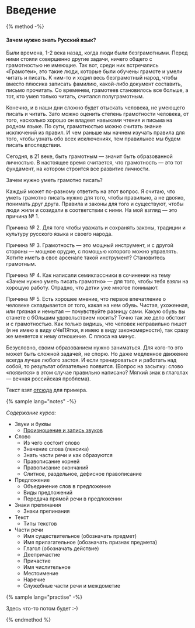 # Введение

{% method -%}

#### Зачем нужно знать Русский язык?

Были времена, 1-2 века назад,  когда люди были безграмотными. Перед ними стояли совершенно другие задачи, ничего общего с грамотностью не имеющие. Так вот, среди них встречались «Грамотеи», это такие люди, которые были обучены грамоте и умели читать и писать. К ним-то и ходил весь безграмотный народ, чтобы вместо плюсика записать фамилию, какой-либо документ составить, письмо прочитать. Со временем, грамотеев становилось все больше, а тот, кто умел только читать, считался полуграмотным.

Конечно, и в наши дни сложно будет отыскать человека, не умеющего писать и читать. Зато можно оценить степень грамотности человека, от того, насколько хорошо он владеет навыками чтения и письма на родном языке. По сути, грамотностью можно считать знание исключений из правил. И чем раньше мы начнем изучать правила для того, чтобы узнать обо всех исключениях, тем правильнее мы будем писать впоследствии.

Сегодня, в 21 веке, быть грамотным  — значит быть образованной личностью. В настоящее время считается, что грамотность — это тот фундамент, на котором строится все развитие личности.

Зачем нужно уметь грамотно писать?

Каждый может по-разному ответить на этот вопрос. Я считаю, что уметь грамотно писать нужно для того, чтобы правильно, а не двояко, понимать друг друга. Правила и законы для того и существуют, чтобы люди жили и созидали в соответствии с ними. На мой взгляд — это причина № 1.

Причина № 2. Для того чтобы уважать и сохранять законы, традиции и культуру русского языка и своего народа.

Причина № 3. Грамотность — это мощный инструмент, и с другой стороны — мощное орудие, с помощью которого можно управлять. Хотите иметь в свое арсенале такой инструмент? Становитесь грамотным.

Причина № 4. Как написали семиклассники в сочинении на тему «Зачем нужно уметь писать грамотно» — для того, чтобы тебя взяли на хорошую работу. Отрадно, что детки уже многое понимают.

Причина № 5. Есть хорошее мнение, что первое впечатление о человеке складывается от того, какая на нем обувь. Чистая, ухоженная, или грязная и немытая — почувствуйте разницу сами. Какую обувь вы станете с бОльшим удовольствием носить? Точно так же дело обстоит и с грамотностью. Как только видишь, что человек неправильно пишет (я не имею в виду оЧеПЯтки, я имею в виду закономерности), так сразу же меняется к нему отношение. С плюса на минус.

Безусловно, своим образованием нужно заниматься. Для кого-то это может быть сложной задачей, не спорю. Но даже медленное движение всегда лучше любого застоя. И если тренироваться и работать над собой, то результат обязательно появится. (Вопрос на засыпку: слово «появится» в этом случае правильно написано? Мягкий знак в глаголах — вечная российская проблема).

Текст взят [отсюда](http://kopilkasovetov.com/instrumentarii/zachem-nam-umet-gramotno-pisat) для примера.

{% sample lang="notes" -%} 

*Содержание курса:*

* Звуки и буквы
  * [Произношение и запись звуков](https://lessons.kavelin.academy/ru/russian-language/01-Proiznoshenie-i-zapis-zvukov.md)
* Слово
  * Из чего состоит слово
  * Значение слова (лексика)
  * Знать части речи и как образуются
  * Правописание корней
  * Правописание окончаний
  * Слитное, раздельное, дефисное правописание
* Предложение
  * Объединение слов в предложение
  * Виды предложений
  * Передача прямой речи в предложении
* Знаки препинания
  * Знаки препинания
* Текст
  * Типы текстов
* Части речи
  * Имя существительное (обозначать предмет)
  * Имя прилагательное (обозначать признак предмета)
  * Глагол (обозначать действие)
  * Деепричастие
  * Причастие
  * Имя числительное
  * Местоимение
  * Наречие
  * Служебные части речи и междометие

{% sample lang="practise" -%}

Здесь что-то потом будет :-) 

{% endmethod %}
